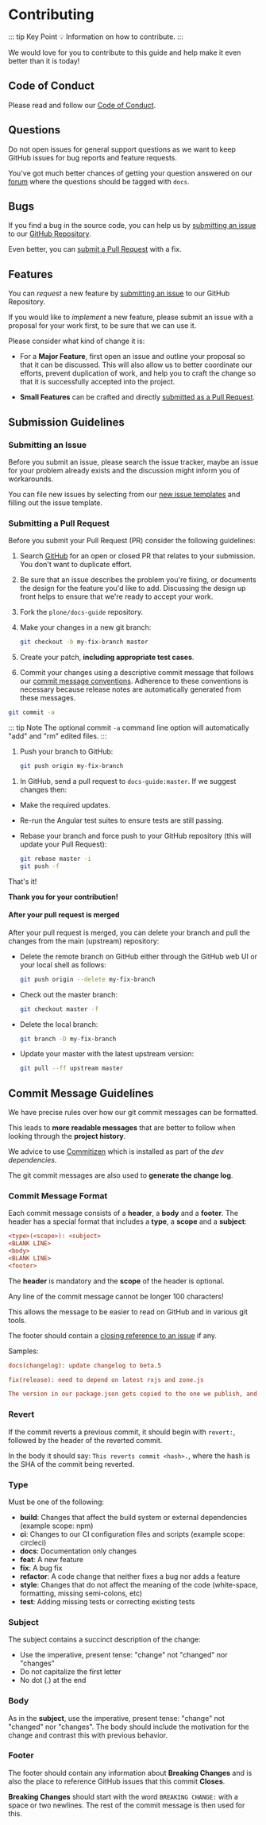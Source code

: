 # Contributing

::: tip Key Point
:bulb: Information on how to contribute.
:::

We would love for you to contribute to this guide and help make it even better than it is today!

## Code of Conduct

Please read and follow our [Code of Conduct](https://plone.org/foundation/materials/foundation-resolutions/code-of-conduct "Link to code of conduct").

## Questions

Do not open issues for general support questions as we want to keep GitHub issues for bug reports and feature requests.

You've got much better chances of getting your question answered on our [forum](https://community.plone.org "Link to Plone forum")
where the questions should be tagged with `docs`.

## Bugs

If you find a bug in the source code, you can help us by
[submitting an issue](https://github.com/plone/docs-guide/issues "Link to issue page") to our [GitHub Repository](https://github.com/plone/docs-guide/ "Link to repository").

Even better, you can [submit a Pull Request](#submitting-a-pull-request) with a fix.

## Features

You can *request* a new feature by [submitting an issue](#submitting-an-issue) to our GitHub Repository.

If you would like to *implement* a new feature, please submit an issue with a proposal for your work first, to be sure that we can use it.

Please consider what kind of change it is:

- For a **Major Feature**, first open an issue and outline your proposal so that it can be
  discussed. This will also allow us to better coordinate our efforts, prevent duplication of work,
  and help you to craft the change so that it is successfully accepted into the project.

- **Small Features** can be crafted and directly [submitted as a Pull Request](#submitting-a-pull-request).

## Submission Guidelines

### Submitting an Issue

Before you submit an issue, please search the issue tracker,
maybe an issue for your problem already exists and the discussion might inform you of workarounds.

You can file new issues by selecting from our [new issue templates](https://github.com/plone/docs-guide/issues/new/choose)
and filling out the issue template.

### Submitting a Pull Request

Before you submit your Pull Request (PR) consider the following guidelines:

1. Search [GitHub](https://github.com/plone/docs-guide/pulls) for an open or closed PR
  that relates to your submission. You don't want to duplicate effort.

1. Be sure that an issue describes the problem you're fixing, or documents the design for the feature you'd like to add.
  Discussing the design up front helps to ensure that we're ready to accept your work.

1. Fork the `plone/docs-guide` repository.

1. Make your changes in a new git branch:

   ```bash
   git checkout -b my-fix-branch master
   ```

1. Create your patch, **including appropriate test cases**.

1. Commit your changes using a descriptive commit message that follows our
  [commit message conventions](#commit-message-guidelines). Adherence to these conventions
  is necessary because release notes are automatically generated from these messages.

<!--lint disable list-item-content-indent-->

   ```bash
   git commit -a
   ```

   ::: tip Note
   The optional commit `-a` command line option will automatically "add" and "rm" edited files.
   :::

1. Push your branch to GitHub:

   ```bash
   git push origin my-fix-branch
   ```

<!--lint enable list-item-content-indent-->

1. In GitHub, send a pull request to `docs-guide:master`.
If we suggest changes then:

- Make the required updates.

- Re-run the Angular test suites to ensure tests are still passing.

- Rebase your branch and force push to your GitHub repository (this will update your Pull Request):

    ```bash
    git rebase master -i
    git push -f
    ```

That's it!

**Thank you for your contribution!**

#### After your pull request is merged

After your pull request is merged, you can delete your branch and pull the changes
from the main (upstream) repository:

- Delete the remote branch on GitHub either through the GitHub web UI or your local shell as follows:

    ```bash
    git push origin --delete my-fix-branch
    ```

- Check out the master branch:

    ```bash
    git checkout master -f
    ```

- Delete the local branch:

    ```bash
    git branch -D my-fix-branch
    ```

- Update your master with the latest upstream version:

    ```bash
    git pull --ff upstream master
    ```

## Commit Message Guidelines

We have precise rules over how our git commit messages can be formatted.

This leads to **more readable messages** that are better to follow when looking through the **project history**.

We advice to use [Commitizen](https://commitizen.github.io/cz-cli/) which is installed as part of the *dev dependencies*.

The git commit messages are also used to **generate the change log**.

### Commit Message Format

Each commit message consists of a **header**, a **body** and a **footer**.
The header has a special format that includes a **type**, a **scope** and a **subject**:

```ini
<type>(<scope>): <subject>
<BLANK LINE>
<body>
<BLANK LINE>
<footer>
```

The **header** is mandatory and the **scope** of the header is optional.

Any line of the commit message cannot be longer 100 characters!

This allows the message to be easier to read on GitHub and in various git tools.

The footer should contain a [closing reference to an issue](https://help.github.com/articles/closing-issues-via-commit-messages/) if any.

Samples:

```ini
docs(changelog): update changelog to beta.5
```

```ini
fix(release): need to depend on latest rxjs and zone.js

The version in our package.json gets copied to the one we publish, and users need the latest of these.
```

### Revert

If the commit reverts a previous commit, it should begin with `revert:`, followed by the header of the reverted commit.

In the body it should say: `This reverts commit <hash>.`, where the hash is the SHA of the commit being reverted.

### Type

Must be one of the following:

- **build**: Changes that affect the build system or external dependencies (example scope: npm)
- **ci**: Changes to our CI configuration files and scripts (example scope: circleci)
- **docs**: Documentation only changes
- **feat**: A new feature
- **fix**: A bug fix
- **refactor**: A code change that neither fixes a bug nor adds a feature
- **style**: Changes that do not affect the meaning of the code (white-space, formatting, missing semi-colons, etc)
- **test**: Adding missing tests or correcting existing tests

### Subject

The subject contains a succinct description of the change:

- Use the imperative, present tense: "change" not "changed" nor "changes"
- Do not capitalize the first letter
- No dot (.) at the end

### Body

As in the **subject**, use the imperative, present tense: "change" not "changed" nor "changes".
The body should include the motivation for the change and contrast this with previous behavior.

### Footer

The footer should contain any information about **Breaking Changes** and is also the place to reference GitHub issues that this commit **Closes**.

**Breaking Changes** should start with the word `BREAKING CHANGE:` with a space or two newlines.
The rest of the commit message is then used for this.
